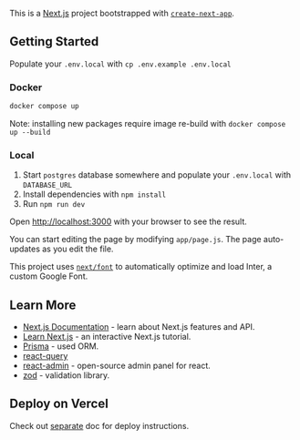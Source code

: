 This is a [Next.js](https://nextjs.org/) project bootstrapped with [`create-next-app`](https://github.com/vercel/next.js/tree/canary/packages/create-next-app).

## Getting Started

Populate your `.env.local` with `cp .env.example .env.local`

### Docker

```sh
docker compose up
```

Note: installing new packages require image re-build with `docker compose up --build`

### Local

1. Start `postgres` database somewhere and populate your `.env.local` with `DATABASE_URL`
2. Install dependencies with `npm install`
3. Run `npm run dev`

Open [http://localhost:3000](http://localhost:3000) with your browser to see the result.

You can start editing the page by modifying `app/page.js`. The page auto-updates as you edit the file.

This project uses [`next/font`](https://nextjs.org/docs/basic-features/font-optimization) to automatically optimize and load Inter, a custom Google Font.

## Learn More

- [Next.js Documentation](https://nextjs.org/docs) - learn about Next.js features and API.
- [Learn Next.js](https://nextjs.org/learn) - an interactive Next.js tutorial.
- [Prisma](https://www.prisma.io/) - used ORM.
- [react-query](https://tanstack.com/query/latest)
- [react-admin](https://marmelab.com/react-admin/Tutorial.html) - open-source admin panel for react.
- [zod](https://zod.dev/) - validation library.

## Deploy on Vercel

Check out [separate](./docs/DEPLOY.md) doc for deploy instructions.
